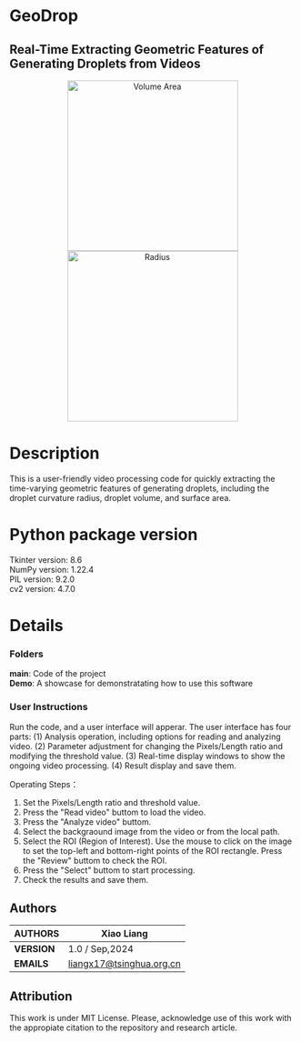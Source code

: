 # GeoDrop
## Real-Time Extracting Geometric Features of Generating Droplets from Videos
<p align="center">
    <img src="https://github.com/user-attachments/assets/4b668ecc-7117-42a4-8f3b-a433a3fc22cb" alt="Volume Area" width="300"/>
    <img src="https://github.com/user-attachments/assets/5c0e3dc2-cd7a-447f-a330-da9f0a3575a1" alt="Radius" width="300"/>
</p>

# Description
This is a user-friendly video processing code for quickly extracting the time-varying geometric features of generating droplets, including the droplet curvature radius, droplet volume, and surface area.

# Python package version 

Tkinter version: 8.6 <br>
NumPy version: 1.22.4 <br>
PIL version: 9.2.0 <br>
cv2 version: 4.7.0 <br>

# Details
### Folders
**main**: Code of the project <br>
**Demo**: A showcase for demonstratating how to use this software <br>

### User Instructions
Run the code, and a user interface will apperar. The user interface has four parts: (1) Analysis operation, including options for reading and analyzing video. (2) Parameter adjustment for changing the Pixels/Length ratio and modifying the threshold value. (3) Real-time display windows to show the ongoing video processing. (4) Result display and save them.

Operating Steps：
1. Set the Pixels/Length ratio and threshold value.
2. Press the "Read video" buttom to load the video. 
3. Press the "Analyze video" buttom.
4. Select the backgraound image from the video or from the local path.
5. Select the ROI (Region of Interest). Use the mouse to click on the image to set the top-left and bottom-right points of the ROI rectangle. Press the "Review" buttom to check the ROI.
6. Press the "Select" buttom to start processing.
7. Check the results and save them.


## Authors

| **AUTHORS** |Xiao Liang            |
|-------------|----------------------|
| **VERSION** | 1.0 / Sep,2024                               |
| **EMAILS**  | liangx17@tsinghua.org.cn                         |



## Attribution
This work is under MIT License. Please, acknowledge use of this work with the appropiate citation to the repository and research article.
